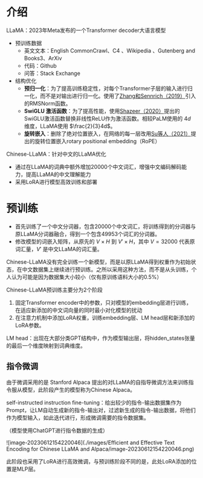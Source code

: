 # 介绍

LLaMA：2023年Meta发布的一个Transformer decoder大语言模型

- 预训练数据
  - 英文文本：English CommonCrawl、C4 、Wikipedia 、Gutenberg and Books3、ArXiv 
  - 代码：Github
  - 问答：Stack Exchange
- 结构优化
  - **预归一化**：为了提高训练稳定性，对每个Transformer子层的输入进行归一化，而不是对输出进行归一化。使用了[Zhang和Sennrich（2019）](https://proceedings.neurips.cc/paper/2019/file/1e8a19426224ca89e83cef47f1e7f53b-Paper.pdf)引入的RMSNorm函数。
  - **SwiGLU 激活函数**：为了提高性能，使用[Shazeer（2020）](https://arxiv.org/pdf/2002.05202)提出的SwiGLU激活函数替换非线性ReLU作为激活函数。相较PaLM使用的 $4d$ 维度，LLaMA使用 $\frac{2}{3}4d$。
  - **旋转嵌入**：删除了绝对位置嵌入，在网络的每一层改用[Su等人（2021）](https://arxiv.org/pdf/2104.09864)提出的旋转位置嵌入rotary positional embedding（RoPE）



Chinese-LLaMA：针对中文的LLaMA优化

- 通过在LLaMA的词典中额外增加20000个中文词汇，增强中文编码解码能力，提高LLaMA的中文理解能力
- 采用LoRA进行模型高效训练和部署



# 预训练

- 首先训练了一个中文分词器，包含20000个中文词汇，将训练得到的分词器与原LLaMA分词器融合，得到一个包含49953个词汇的分词器。
- 修改模型的词嵌入矩阵，从原先的 $V\times H$  到 $V'\times H$，其中 $V=32000$ 代表原词汇量，$V'$ 是中文LLaMA的词汇量。



Chinese-LLaMA没有完全训练一个新模型，而是以原LLaMA得到权重作为初始状态，在中文数据集上继续进行预训练。之所以采用这种方法，而不是从头训练，个人认为可能是因为数据集大小较小（仅有原训练语料大小的0.5%）

Chinese-LLaMA预训练主要分为2个阶段

1. 固定Transformer encoder中的参数，只对模型的embedding层进行训练，在适应新添加的中文词向量的同时最小对化模型的扰动
2. 在注意力机制中添加LoRA权重，训练embedding层、LM head层和新添加的LoRA参数。

LM head：出现在大部分类GPT结构中，作为模型输出层，将hidden_states张量的最后一个维度映射到词典维度。



## 指令微调

由于微调采用的是 Stanford Alpaca 提出的对LLaMA的自指导微调方法来训练指令服从模型，此阶段产生的模型称为Chinese Alpaca。

self-instructed instruction fine-tuning：给出较少的指令-输出数据集作为Prompt，让LM自动生成新的指令-输出对，过滤新生成的指令-输出数据，将他们作为模型输入，如此迭代进行，形成微调需要的指令数据集。

（模型使用ChatGPT进行指令数据的生成）

![image-20230612154220046](./images/Efficient and Effective Text Encoding for Chinese LLaMA and Alpaca/image-20230612154220046.png)



此阶段也采用了LoRA进行高效微调，与预训练阶段不同的是，此处LoRA添加的位置是MLP层。

